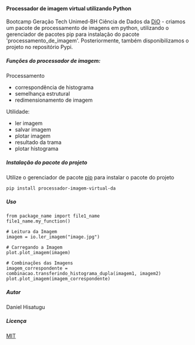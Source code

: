 #### Processador de imagem virtual utilizando Python

Bootcamp Geração Tech Unimed-BH Ciência de Dados da [DiO](https://www.dio.me/) - criamos um pacote de processamento de imagens em python, utilizando o gerenciador de pacotes pip para instalação do pacote 'processamento_de_imagem'. Posteriormente, também disponibilizamos o projeto no repositório Pypi.

##### Funções do processador de imagem:

Processamento

- correspondência de histograma
- semelhança estrutural
- redimensionamento de imagem

Utilidade:

- ler imagem
- salvar imagem
- plotar imagem
- resultado da trama
- plotar histograma

##### Instalação do pacote do projeto

Utilize o gerenciador de pacote [pip](https://pip.pypa.io/en/stable/ ) para instalar o pacote do projeto

```
pip install processador-imagem-virtual-da
```

##### Uso

```
from package_name import file1_name
file1_name.my_function()

# Leitura da Imagem
imagem = io.ler_imagem("image.jpg")

# Carregando a Imagem
plot.plot_imagem(imagem)

# Combinações das Imagens
imagem_correspondente = combinacao.transferindo_histograma_dupla(imagem1, imagem2)
plot.plot_imagem(imagem_correspondente)
```

##### Autor

Daniel Hisatugu

##### Licença

[MIT](https://choosealicense.com/licenses/mit/)

